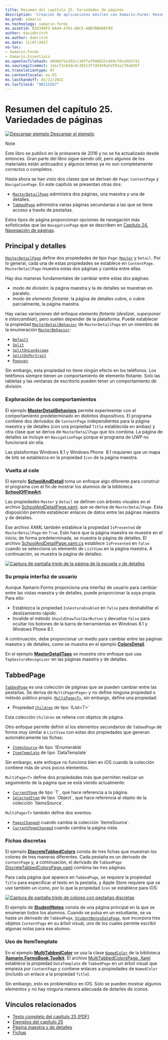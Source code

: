 ```yaml
---
title: Resumen del capítulo 25. Variedades de páginas
description: 'Creación de aplicaciones móviles con Xamarin.Forms: Resumen del capítulo 25. Variedades de páginas'
ms.prod: xamarin
ms.technology: xamarin-forms
ms.assetid: D1D348F2-6A44-4781-ADCE-A0B7BB9AEF89
author: davidbritch
ms.author: dabritch
ms.date: 11/07/2017
no-loc:
- Xamarin.Forms
- Xamarin.Essentials
ms.openlocfilehash: d9d0d75a393cc30ffaf698625cd49cf0ce5b5741
ms.sourcegitcommit: 1decf2c65dc4c36513f7dd459a5df01e170a036f
ms.translationtype: HT
ms.contentlocale: es-ES
ms.lasthandoff: 01/12/2021
ms.locfileid: "98115267"
---
```

# <a name="summary-of-chapter-25-page-varieties"></a>Resumen del capítulo 25. Variedades de páginas

[![Descargar ejemplo](~/media/shared/download.png) Descargar el ejemplo](https://github.com/xamarin/xamarin-forms-book-samples/tree/master/Chapter25)

> [!NOTE]
> Este libro se publicó en la primavera de 2016 y no se ha actualizado desde entonces. Gran parte del libro sigue siendo útil, pero algunos de los materiales están anticuados y algunos temas ya no son completamente correctos o completos.

Hasta ahora se han visto dos clases que se derivan de `Page`: `ContentPage` y `NavigationPage`. En este capítulo se presentan otras dos:

- [`MasterDetailPage`](xref:Xamarin.Forms.MasterDetailPage) administra dos páginas, una maestra y una de detalles.
- [`TabbedPage`](xref:Xamarin.Forms.TabbedPage) administra varias páginas secundarias a las que se tiene acceso a través de pestañas.

Estos tipos de página proporcionan opciones de navegación más sofisticadas que las `NavagationPage` que se describen en [Capítulo 24. Navegación de páginas](~/xamarin-forms/creating-mobile-apps-xamarin-forms/summaries/chapter24.md).

## <a name="master-and-detail"></a>Principal y detalles

[`MasterDetailPage`](xref:Xamarin.Forms.MasterDetailPage) define dos propiedades de tipo `Page`: [`Master`](xref:Xamarin.Forms.MasterDetailPage.Master) y `Detail`. Por lo general, cada una de estas propiedades se establece en `ContentPage`. `MasterDetailPage` muestra estas dos páginas y cambia entre ellas.

Hay dos maneras fundamentales de cambiar entre estas dos páginas:

- modo de *división*: la página maestra y la de detalles se muestran en paralelo.
- modo de *elemento flotante*: la página de detalles cubre, o cubre parcialmente, la página maestra.

Hay varias variaciones del enfoque *elemento flotante* (*deslizar*, *superponer* e *intercambiar*), pero suelen depender de la plataforma. Puede establecer la propiedad [`MasterDetailBehavior`](xref:Xamarin.Forms.MasterDetailPage.MasterBehavior) de `MasterDetailPage` en un miembro de la enumeración [`MasterBehavior`](xref:Xamarin.Forms.MasterBehavior):

- [`Default`](xref:Xamarin.Forms.MasterBehavior.Default)
- [`Split`](xref:Xamarin.Forms.MasterBehavior.Split)
- [`SplitOnLandscape`](xref:Xamarin.Forms.MasterBehavior.SplitOnLandscape)
- [`SplitOnPortrait`](xref:Xamarin.Forms.MasterBehavior.SplitOnPortrait)
- [`Popover`](xref:Xamarin.Forms.MasterBehavior.Popover)

Sin embargo, esta propiedad no tiene ningún efecto en los teléfonos. Los teléfonos siempre tienen un comportamiento de elemento flotante. Solo las tabletas y las ventanas de escritorio pueden tener un comportamiento de división.

### <a name="exploring-the-behaviors"></a>Exploración de los comportamientos

El ejemplo [**MasterDetailBehaviors**](https://github.com/xamarin/xamarin-forms-book-samples/tree/master/Chapter25/MasterDetailBehaviors) permite experimentar con el comportamiento predeterminado en distintos dispositivos. El programa contiene dos derivados de `ContentPage` independientes para la página maestra y de detalles (con una propiedad `Title` establecida en ambas) y otra clase que se deriva de `MasterDetailPage` que los combina. La página de detalles se incluye en `NavigationPage` porque el programa de UWP no funcionará sin ella.

Las plataformas Windows 8.1 y Windows Phone  8.1 requieren que un mapa de bits se establezca en la propiedad `Icon` de la página maestra.

### <a name="back-to-school"></a>Vuelta al cole

El ejemplo [**SchoolAndDetail**](https://github.com/xamarin/xamarin-forms-book-samples/tree/master/Chapter25/SchoolAndDetail) toma un enfoque algo diferente para construir el programa con el fin de mostrar los alumnos de la biblioteca [**SchoolOfFineArt**](https://github.com/xamarin/xamarin-forms-book-samples/tree/master/Libraries/SchoolOfFineArt).

Las propiedades `Master` y `Detail` se definen con árboles visuales en el archivo [SchoolAndDetailPage.xaml](https://github.com/xamarin/xamarin-forms-book-samples/blob/master/Chapter25/SchoolAndDetail/SchoolAndDetail/SchoolAndDetail/SchoolAndDetailPage.xaml), que se deriva de `MasterDetailPage`. Esta disposición permite establecer enlaces de datos entre las páginas maestra y de detalles.

Ese archivo XAML también establece la propiedad `IsPresented` de `MasterDetailPage` en `True`. Esto hace que la página maestra se muestre en el inicio; de forma predeterminada, se muestra la página de detalles. El archivo [SchoolAndDetailPage.xaml.cs](https://github.com/xamarin/xamarin-forms-book-samples/blob/master/Chapter25/SchoolAndDetail/SchoolAndDetail/SchoolAndDetail/SchoolAndDetailPage.xaml.cs) establece `IsPresented` en `false` cuando se selecciona un elemento de `ListView` en la página maestra. A continuación, se muestra la página de detalles:

[![Captura de pantalla triple de la página de la escuela y de detalles](images/ch25fg09-small.png "Página de detalles de MasterDetailPage")](images/ch25fg09-large.png#lightbox "Página de detalles de MasterDetailPage")

### <a name="your-own-user-interface"></a>Su propia interfaz de usuario

Aunque Xamarin.Forms proporciona una interfaz de usuario para cambiar entre las vistas maestra y de detalles, puede proporcionar la suya propia. Para ello:

- Establezca la propiedad `IsGestureEnabled` en `false` para deshabilitar el deslizamiento rápido.
- Invalide el método `ShouldShowToolbarButton` y devuelva `false` para ocultar los botones de la barra de herramientas en Windows 8.1 y Windows Phone 8.1.

A continuación, debe proporcionar un medio para cambiar entre las páginas maestra y de detalles, como se muestra en el ejemplo [**ColorsDetail**](https://github.com/xamarin/xamarin-forms-book-samples/tree/master/Chapter25/ColorsDetails).

En el ejemplo [**MasterDetailTaps**](https://github.com/xamarin/xamarin-forms-book-samples/tree/master/Chapter25/MasterDetailTaps) se muestra otro enfoque que usa `TapGestureRecognizer` en las páginas maestra y de detalles.

## <a name="tabbedpage"></a>TabbedPage

[`TabbedPage`](xref:Xamarin.Forms.TabbedPage) es una colección de páginas que se pueden cambiar entre las pestañas. Se deriva de `MultiPage<Page>` y no define ninguna propiedad o método público propio. [`MultiPage<T>`](xref:Xamarin.Forms.MultiPage`1), sin embargo, define una propiedad:

- Propiedad [`Children`](xref:Xamarin.Forms.MultiPage`1.Children) de tipo `IList<T>`

Esta colección `Children` se rellena con objetos de página.

Otro enfoque permite definir el los elementos secundarios de `TabbedPage` de forma muy similar a `ListView` con estas dos propiedades que generan automáticamente las fichas:

- [`ItemsSource`](xref:Xamarin.Forms.MultiPage`1.ItemsSource) de tipo `IEnumerable`
- [`ItemTemplate`](xref:Xamarin.Forms.MultiPage`1.ItemTemplate) de tipo `DataTemplate`

Sin embargo, este enfoque no funciona bien en iOS cuando la colección contiene más de unos pocos elementos.

`MultiPage<T>` define dos propiedades más que permiten realizar un seguimiento de la página que se está viendo actualmente:

- [`CurrentPage`](xref:Xamarin.Forms.MultiPage`1.CurrentPage) de tipo `T`, que hace referencia a la página.
- [`SelectedItem`](xref:Xamarin.Forms.MultiPage`1.SelectedItem) de tipo `Object`, que hace referencia al objeto de la colección `ItemsSource`.

`MultiPage<T>` también define dos eventos:

- [`PagesChanged`](xref:Xamarin.Forms.MultiPage`1.PagesChanged) cuando cambia la colección `ItemsSource`.
- [`CurrentPageChanged`](xref:Xamarin.Forms.MultiPage`1.CurrentPageChanged) cuando cambia la página vista.

### <a name="discrete-tab-pages"></a>Fichas discretas

El ejemplo [**DiscreteTabbedColors**](https://github.com/xamarin/xamarin-forms-book-samples/tree/master/Chapter25/DiscreteTabbedColors) consta de tres fichas que muestran los colores de tres maneras diferentes. Cada pestaña es un derivado de `ContentPage` y, a continuación, el derivado de `TabbedPage` [DiscreteTabbedColorsPage.xaml](https://github.com/xamarin/xamarin-forms-book-samples/blob/master/Chapter25/DiscreteTabbedColors/DiscreteTabbedColors/DiscreteTabbedColors/DiscreteTabbedColorsPage.xaml) combina las tres páginas.

Para cada página que aparece en `TabbedPage`, se requiere la propiedad `Title` para especificar el texto en la pestaña, y Apple Store requiere que se use también un icono, por lo que la propiedad `Icon` se establece para iOS:

[![Captura de pantalla triple de colores con pestañas discretas](images/ch25fg13-small.png "TabbedPage")](images/ch25fg13-large.png#lightbox "TabbedPage")

El ejemplo de [**StudentNotes**](https://github.com/xamarin/xamarin-forms-book-samples/tree/master/Chapter25/StudentNotes) consta de una página principal en la que se enumeran todos los alumnos. Cuando se pulsa en un estudiante, se va hasta un derivado de `TabbedPage`, [`StudentNotesDataPage`](https://github.com/xamarin/xamarin-forms-book-samples/blob/master/Chapter25/StudentNotes/StudentNotes/StudentNotes/StudentNotesDataPage.xaml), que incorpora tres objetos `ContentPage` en su árbol visual, uno de los cuales permite escribir algunas notas para ese alumno.

### <a name="using-an-itemtemplate"></a>Uso de ItemTemplate

En el ejemplo [**MultiTabbedColor**](https://github.com/xamarin/xamarin-forms-book-samples/tree/master/Chapter25/MultiTabbedColors) se usa la clase [`NamedColor`](https://github.com/xamarin/xamarin-forms-book-samples/blob/master/Libraries/Xamarin.FormsBook.Toolkit/Xamarin.FormsBook.Toolkit/NamedColor.cs) de la biblioteca [ **Xamarin.FormsBook.Toolkit**](https://github.com/xamarin/xamarin-forms-book-samples/tree/master/Libraries/Xamarin.FormsBook.Toolkit). El archivo [MultiTabbedColorsPage. Xaml](https://github.com/xamarin/xamarin-forms-book-samples/blob/master/Chapter25/MultiTabbedColors/MultiTabbedColors/MultiTabbedColors/MultiTabbedColorsPage.xaml) establece la propiedad `DataTemplate` de `TabbedPage` en un árbol visual que empieza por `ContentPage` y contiene enlaces a propiedades de `NamedColor` (incluido un enlace a la propiedad `Title`).

Sin embargo, esto es problemático en iOS. Solo se pueden mostrar algunos elementos y no hay ninguna manera adecuada de dotarles de iconos.

## <a name="related-links"></a>Vínculos relacionados

- [Texto completo del capítulo 25 (PDF)](https://download.xamarin.com/developer/xamarin-forms-book/XamarinFormsBook-Ch25-Apr2016.pdf)
- [Ejemplos del capítulo 25](https://github.com/xamarin/xamarin-forms-book-samples/tree/master/Chapter25)
- [Página maestra y de detalles](~/xamarin-forms/app-fundamentals/navigation/flyoutpage.md)
- [Fichas](~/xamarin-forms/app-fundamentals/navigation/tabbed-page.md)
